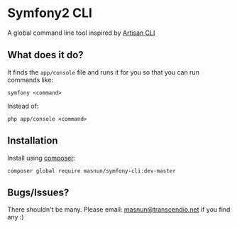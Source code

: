 # Symfony2 CLI

A global command line tool inspired by <a href="https://github.com/johnnyfreeman/artisan-cli">Artisan CLI</a>

## What does it do?

It finds the `app/console` file and runs it for you so that you can run commands like: 

	symfony <command> 
	
Instead of:

	php app/console <command>
	

## Installation

Install using [composer](http://getcomposer.org/):

```shell
composer global require masnun/symfony-cli:dev-master
```

## Bugs/Issues? 

There shouldn't be many. Please email: masnun@transcendio.net if you find any :)